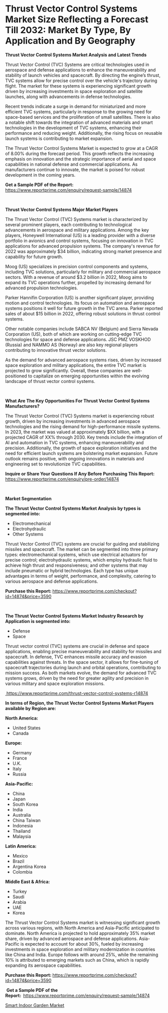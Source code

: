 <p><h1>Thrust Vector Control Systems Market Size Reflecting a Forecast Till 2032: Market By Type, By Application and By Geography</h1></p><p><strong>Thrust Vector Control Systems Market Analysis and Latest Trends</strong></p>
<p><p>Thrust Vector Control (TVC) Systems are critical technologies used in aerospace and defense applications to enhance the maneuverability and stability of launch vehicles and spacecraft. By directing the engine’s thrust, TVC systems allow for precise control over the vehicle's trajectory during flight. The market for these systems is experiencing significant growth driven by increasing investments in space exploration and satellite launches, along with advancements in defense technologies.</p><p>Recent trends indicate a surge in demand for miniaturized and more efficient TVC systems, particularly in response to the growing need for space-based services and the proliferation of small satellites. There is also a notable shift towards the integration of advanced materials and smart technologies in the development of TVC systems, enhancing their performance and reducing weight. Additionally, the rising focus on reusable launch systems is contributing to market expansion.</p><p>The Thrust Vector Control Systems Market is expected to grow at a CAGR of 8.00% during the forecast period. This growth reflects the increasing emphasis on innovation and the strategic importance of aerial and space capabilities in national defense and commercial applications. As manufacturers continue to innovate, the market is poised for robust development in the coming years.</p></p>
<p><strong>Get a Sample PDF of the Report:&nbsp;</strong> <a href="https://www.reportprime.com/enquiry/request-sample/14874?utm_campaign=3282&utm_medium=2&utm_source=Github&utm_content=ia&utm_term=20032025&utm_id=thrust-vector-control-systems">https://www.reportprime.com/enquiry/request-sample/14874</a></p>
<p>&nbsp;</p>
<p><strong>Thrust Vector Control Systems Major Market Players</strong></p>
<p><p>The Thrust Vector Control (TVC) Systems market is characterized by several prominent players, each contributing to technological advancements in aerospace and military applications. Among the key players, Honeywell International (US) is a leading provider with a diverse portfolio in avionics and control systems, focusing on innovation in TVC applications for advanced propulsion systems. The company's revenue for 2022 was approximately $34 billion, indicating strong market presence and capability for future growth.</p><p>Moog (US) specializes in precision control components and systems, including TVC solutions, particularly for military and commercial aerospace sectors. With a revenue of around $3.2 billion in 2022, Moog aims to expand its TVC operations further, propelled by increasing demand for advanced propulsion technologies.</p><p>Parker Hannifin Corporation (US) is another significant player, providing motion and control technologies. Its focus on automation and aerospace systems positions it well for future growth in the TVC arena. Parker reported sales of about $15 billion in 2022, offering robust solutions in thrust control systems.</p><p>Other notable companies include SABCA NV (Belgium) and Sierra Nevada Corporation (US), both of which are working on cutting-edge TVC technologies for space and defense applications. JSC PMZ VOSKHOD (Russia) and NAMMO AS (Norway) are also key regional players contributing to innovative thrust vector solutions.</p><p>As the demand for advanced aerospace systems rises, driven by increased space exploration and military applications, the entire TVC market is projected to grow significantly. Overall, these companies are well-positioned to capitalize on emerging opportunities within the evolving landscape of thrust vector control systems.</p></p>
<p>&nbsp;</p>
<p><strong>What Are The Key Opportunities For Thrust Vector Control Systems Manufacturers?</strong></p>
<p><p>The Thrust Vector Control (TVC) Systems market is experiencing robust growth, driven by increasing investments in advanced aerospace technologies and the rising demand for high-performance missile systems. In 2023, the market was valued at approximately $XX billion, with a projected CAGR of XX% through 2030. Key trends include the integration of AI and automation in TVC systems, enhancing maneuverability and precision. Additionally, the growth of space exploration initiatives and the need for efficient launch systems are bolstering market expansion. Future outlook remains positive, with ongoing innovations in materials and engineering set to revolutionize TVC capabilities.</p></p>
<p><strong>Inquire or Share Your Questions If Any Before Purchasing This Report:</strong> <a href="https://www.reportprime.com/enquiry/pre-order/14874?utm_campaign=3282&utm_medium=2&utm_source=Github&utm_content=ia&utm_term=20032025&utm_id=thrust-vector-control-systems">https://www.reportprime.com/enquiry/pre-order/14874</a></p>
<p>&nbsp;</p>
<p><strong>Market Segmentation</strong></p>
<p><strong>The Thrust Vector Control Systems Market Analysis by types is segmented into:</strong></p>
<p><ul><li>Electromechanical</li><li>Electrohydraulic</li><li>Other Systems</li></ul></p>
<p><p>Thrust Vector Control (TVC) systems are crucial for guiding and stabilizing missiles and spacecraft. The market can be segmented into three primary types: electromechanical systems, which use electrical actuators for precise control; electrohydraulic systems, which employ hydraulic fluid to achieve high thrust and responsiveness; and other systems that may include pneumatic or hybrid technologies. Each type has unique advantages in terms of weight, performance, and complexity, catering to various aerospace and defense applications.</p></p>
<p><strong>Purchase this Report:&nbsp;</strong><a href="https://www.reportprime.com/checkout?id=14874&price=3590&utm_campaign=3282&utm_medium=2&utm_source=Github&utm_content=ia&utm_term=20032025&utm_id=thrust-vector-control-systems">https://www.reportprime.com/checkout?id=14874&price=3590</a></p>
<p>&nbsp;</p>
<p><strong>The Thrust Vector Control Systems Market Industry Research by Application is segmented into:</strong></p>
<p><ul><li>Defense</li><li>Space</li></ul></p>
<p><p>Thrust vector control (TVC) systems are crucial in defense and space applications, enabling precise maneuverability and stability for missiles and spacecraft. In defense, TVC enhances missile accuracy and evasion capabilities against threats. In the space sector, it allows for fine-tuning of spacecraft trajectories during launch and orbital operations, contributing to mission success. As both markets evolve, the demand for advanced TVC systems grows, driven by the need for greater agility and precision in various military and space exploration missions.</p></p>
<p><a href="https://www.reportprime.com/thrust-vector-control-systems-r14874?utm_campaign=3282&utm_medium=2&utm_source=Github&utm_content=ia&utm_term=20032025&utm_id=thrust-vector-control-systems">&nbsp;https://www.reportprime.com/thrust-vector-control-systems-r14874</a></p>
<p><strong>In terms of Region, the Thrust Vector Control Systems Market Players available by Region are:</strong></p>
<p>
    <p> <strong> North America: </strong>
        <ul>
            <li>United States</li>
            <li>Canada</li>
        </ul>
        </p> 
    <p> <strong> Europe: </strong>
        <ul>
            <li>Germany</li>
            <li>France</li>
            <li>U.K.</li>
            <li>Italy</li>
            <li>Russia</li>
        </ul>
        </p> 
    <p> <strong> Asia-Pacific: </strong>
        <ul>
            <li>China</li>
            <li>Japan</li>
            <li>South Korea</li>
            <li>India</li>
            <li>Australia</li>
            <li>China Taiwan</li>
            <li>Indonesia</li>
            <li>Thailand</li>
            <li>Malaysia</li>
        </ul>
        </p> 
    <p> <strong> Latin America: </strong>
        <ul>
            <li>Mexico</li>
            <li>Brazil</li>
            <li>Argentina Korea</li>
            <li>Colombia</li>
        </ul>
        </p> 
    <p> <strong> Middle East & Africa: </strong>
        <ul>
            <li>Turkey</li>
            <li>Saudi</li>
            <li>Arabia</li>
            <li>UAE</li>
            <li>Korea</li>
        </ul>
    </p>
    </p>
<p><p>The Thrust Vector Control Systems market is witnessing significant growth across various regions, with North America and Asia-Pacific anticipated to dominate. North America is projected to hold approximately 35% market share, driven by advanced aerospace and defense applications. Asia-Pacific is expected to account for about 30%, fueled by increasing investments in space exploration and military modernization in countries like China and India. Europe follows with around 25%, while the remaining 10% is attributed to emerging markets such as China, which is rapidly expanding its aerospace capabilities.</p></p>
<p><strong>Purchase this Report: </strong><a href="https://www.reportprime.com/checkout?id=14874&price=3590&utm_campaign=3282&utm_medium=2&utm_source=Github&utm_content=ia&utm_term=20032025&utm_id=thrust-vector-control-systems">https://www.reportprime.com/checkout?id=14874&price=3590</a></p>
<p>&nbsp;<strong>Get a Sample PDF of the Report:&nbsp;&nbsp;</strong><a href="https://www.reportprime.com/enquiry/request-sample/14874?utm_campaign=3282&utm_medium=2&utm_source=Github&utm_content=ia&utm_term=20032025&utm_id=thrust-vector-control-systems">https://www.reportprime.com/enquiry/request-sample/14874</a></p>
<p><strong></strong></p>
<p><p><a href="https://github.com/shewlisapsai/Market-Research-Report-List-1/blob/main/smart-indoor-garden-market.md?utm_campaign=3282&utm_medium=2&utm_source=Github&utm_content=ia&utm_term=20032025&utm_id=thrust-vector-control-systems">Smart Indoor Garden Market</a></p></p>